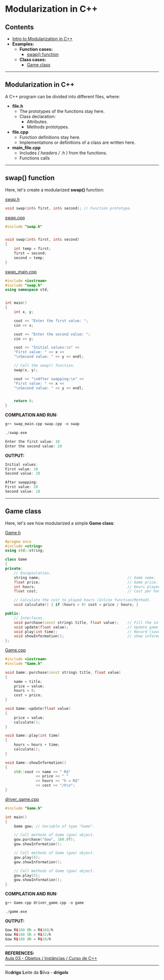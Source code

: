 # Modularization in C++

## Contents

 - [Intro to Modularization in C++](#modularization)
 - **Examples:**
   - **Function cases:**
     - [swap() function](#swap-function)
   - **Class cases:**
     - [Game class](#game-class)

---

<div id="modularization"></div>

## Modularization in C++

A C++ program can be divided into different files, where:

 - **file.h**
   - The prototypes of the functions stay here.
   - Class declaration:
     - Attributes.
     - Methods prototypes.
 - **file.cpp**
   - Function definitions stay here.
   - Implementations or definitions of a class are written here.
 - **main_file.cpp**
   - Includes *( headers / .h )* from the functions.
   - Functions calls

---

<div id="swap-function"></div>

## swap() function

Here, let's create a modularized **swap()** function:

[swap.h](src/swap.h)  
```cpp
void swap(int& first, int& second); // Function prototype.
```

[swap.cpp](src/swap.cpp)  
```cpp
#include "swap.h"


void swap(int& first, int& second)
{
    int temp = first;
    first = second;
    second = temp;
}
```

[swap_main.cpp](src/swap_main.cpp)  
```cpp
#include <iostream>
#include "swap.h"
using namespace std;


int main()
{
    int x, y;

    cout << "Enter the first value: ";
    cin >> x;

    cout << "Enter the second value: ";
    cin >> y;

    cout << "Initial values:\n" <<
    "First value: " << x << 
    "\nSecond value: " << y << endl;

    // Call the swap() function.
    swap(x, y);

    cout << "\nAfter swapping:\n" <<
    "First value: " << x << 
    "\nSecond value: " << y << endl;


    return 0;
}
```

**COMPILATION AND RUN:**  
```cpp
g++ swap_main.cpp swap.cpp -o swap

./swap.exe

Enter the first value: 10
Enter the second value: 20
```

**OUTPUT:**
```cpp
Initial values:
First value: 10
Second value: 20

After swapping:
First value: 20
Second value: 10
```

---

<div id="game-class"></div>

## Game class

Here, let's see how modularized a simple **Game class**:

[Game.h](src/Game.h)
```cpp
#pragma once
#include <string>
using std::string;

class Game
{
private:
	// Encapsulation.
	string name;                                        // Game name.
	float price;                                        // Game price.
	int hours;                                          // Hours played.
	float cost;                                         // Cost per hour player.

	// Calculate the cost to played hours (Inline function/Method).
	void calculate() { if (hours > 0) cost = price / hours; }

public:
	// Interfaces.
	void purchase(const string& title, float value);    // Fill the information.
	void update(float value);                           // Update game price.
	void play(int time);                                // Record (save) the hours played.
	void showInformation();                             // show information.
};
```

[Game.cpp](src/Game.cpp)
```cpp
#include <iostream>
#include "Game.h"

void Game::purchase(const string& title, float value)
{
    name = title;
    price = value;
    hours = 0;
    cost = price;
}

void Game::update(float value)
{
    price = value;
    calculate();
}

void Game::play(int time)
{
    hours = hours + time;
    calculate();
}

void Game::showInformation()
{
    std::cout << name << " R$"
              << price << " "
              << hours << "h = R$"
              << cost << "/h\n";
}
```

[driver_game.cpp](src/driver_game.cpp)
```cpp
#include "Game.h"

int main()
{
	Game gow; // Variable of type "Game".

	// Call methods of Game (gow) object.
	gow.purchase("Gow", 160.0f);
	gow.showInformation();

	// Call methods of Game (gow) object.
	gow.play(5);
	gow.showInformation();

	// Call methods of Game (gow) object.
	gow.play(3);
	gow.showInformation();
}
```

**COMPILATION AND RUN:**  
```cpp
g++ Game.cpp driver_game.cpp -o game

./game.exe
```

**OUTPUT:**  
```cpp
Gow R$160 0h = R$160/h
Gow R$160 5h = R$32/h
Gow R$160 8h = R$20/h
```

---

**REFERENCES:**  
[Aula 03 - Objetos / Instâncias / Curso de C++](https://www.youtube.com/watch?v=wO9IKAjZYyg&list=PLX6Nyaq0ebfhlKSTKlADladUNBHNBXxHg&index=9)  

---

Ro**drigo** **L**eite da **S**ilva - **drigols**
